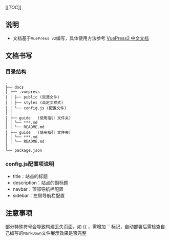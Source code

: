 [[_TOC_]]

## 说明

- 文档基于`VuePress v2`编写，具体使用方法参考 [VuePress2 中文文档](https://v2.vuepress.vuejs.org/zh/)

## 文档书写

### 目录结构

```
.
├── docs
│ ├── .vuepress
│ │ ├── public (资源文件)
│ │ ├── styles (自定义样式)
│ │ └── config.js (配置文件)
│ │
│ ├── guide   (使用指引 文件夹)
│ │ └── ***.md
│ │ └── README.md
│ ├── guide   (使用指引 文件夹)
│ │ └── ***.md
│ │ └── README.md
│
└── package.json
```

### config.js配置项说明

- title：站点的标题
- description：站点的副标题
- navbar：顶部导航栏配置
- sidebar：左侧导航栏配置
  
## 注意事项

部分特殊符号会导致构建丢失页面，如 {{ ，需增加 `` 标记，自动部署后需检查自己编写的`MarkDown`文件展示效果是否完整
